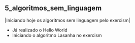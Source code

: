 ## 5_algoritmos_sem_linguagem

|Iniciando hoje os algoritmos sem linguagem pelo exercism|

* Já realizado o Hello World
* Iniciando o algoritmo Lasanha no exercism